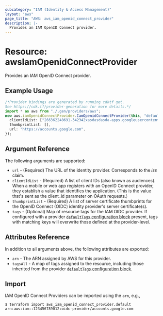 ```yaml
---
subcategory: "IAM (Identity & Access Management)"
layout: "aws"
page_title: "AWS: aws_iam_openid_connect_provider"
description: |-
  Provides an IAM OpenID Connect provider.
---
```


# Resource: awsIamOpenidConnectProvider

Provides an IAM OpenID Connect provider.

## Example Usage

```typescript
/*Provider bindings are generated by running cdktf get.
See https://cdk.tf/provider-generation for more details.*/
import * as aws from "./.gen/providers/aws";
new aws.iamOpenidConnectProvider.IamOpenidConnectProvider(this, "default", {
  clientIdList: ["266362248691-342342xasdasdasda-apps.googleusercontent.com"],
  thumbprintList: [],
  url: "https://accounts.google.com",
});

```

## Argument Reference

The following arguments are supported:

* `url` - (Required) The URL of the identity provider. Corresponds to the *iss* claim.
* `clientIdList` - (Required) A list of client IDs (also known as audiences). When a mobile or web app registers with an OpenID Connect provider, they establish a value that identifies the application. (This is the value that's sent as the client\_id parameter on OAuth requests.)
* `thumbprintList` - (Required) A list of server certificate thumbprints for the OpenID Connect (OIDC) identity provider's server certificate(s).
* `tags` - (Optional) Map of resource tags for the IAM OIDC provider. If configured with a provider [`defaultTags` configuration block](https://registry.terraform.io/providers/hashicorp/aws/latest/docs#default_tags-configuration-block) present, tags with matching keys will overwrite those defined at the provider-level.

## Attributes Reference

In addition to all arguments above, the following attributes are exported:

* `arn` - The ARN assigned by AWS for this provider.
* `tagsAll` - A map of tags assigned to the resource, including those inherited from the provider [`defaultTags` configuration block](https://registry.terraform.io/providers/hashicorp/aws/latest/docs#default_tags-configuration-block).

## Import

IAM OpenID Connect Providers can be imported using the `arn`, e.g.,

```console
$ terraform import aws_iam_openid_connect_provider.default arn:aws:iam::123456789012:oidc-provider/accounts.google.com
```
